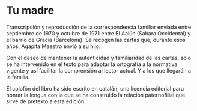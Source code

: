 # Tu madre

Transcripción y reproducción de la correspondencia familiar enviada entre septiembre de 1970 y octubre de 1971 entre El Aaiún (Sahara
Occidental) y el barrio de Gracia (Barcelona). Se recogen las cartas que, durante esos años, Agapita Maestro envió a su hijo.

Con el deseo de mantener la autenticidad y familiaridad de las cartas, solo se ha intervenido en el texto para adaptar la ortografía a la normativa vigente y así facilitar la comprensión al lector actual. Y a los que llegarán a la familia.

El colofón del libro ha sido escrito en catalán, una licencia editorial para honrar la lengua con la que se ha construido la relación paternofilial que sirve de pretexto a esta edición.
